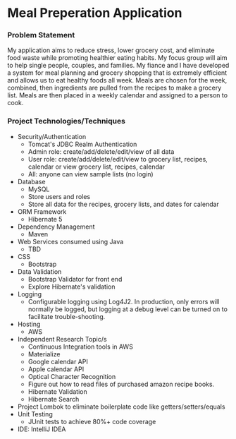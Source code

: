 # Meal Preperation Application

### Problem Statement
My application aims to reduce stress, lower grocery cost, and eliminate food waste while promoting healthier eating habits.  My focus group will aim to help single people, couples, and families.
My fiance and I have developed a system for meal planning and grocery shopping that is extremely efficient and allows us to eat healthy foods all week.
Meals are chosen for the week, combined, then ingredients are pulled from the recipes to make a grocery list.
Meals are then placed in a weekly calendar and assigned to a person to cook.

### Project Technologies/Techniques
* Security/Authentication
  * Tomcat's JDBC Realm Authentication
  * Admin role: create/add/delete/edit/view of all data
  * User role: create/add/delete/edit/view to grocery list, recipes, calendar or view grocery list, recipes, calendar
  * All: anyone can view sample lists (no login)  
* Database
  * MySQL
  * Store users and roles
  * Store all data for the recipes, grocery lists, and dates for calendar
* ORM Framework
  * Hibernate 5
* Dependency Management
  * Maven
* Web Services consumed using Java
  * TBD
* CSS 
  * Bootstrap
* Data Validation
  * Bootstrap Validator for front end
  * Explore Hibernate's validation
* Logging
  * Configurable logging using Log4J2. In production, only errors will normally be logged, but logging at a debug level can be turned on to facilitate trouble-shooting. 
* Hosting
  * AWS
* Independent Research Topic/s
  * Continuous Integration tools in AWS
  * Materialize
  * Google calendar API
  * Apple calendar API
  * Optical Character Recognition
  * Figure out how to read files of purchased amazon recipe books.
  * Hibernate Validation
  * Hibernate Search
* Project Lombok to eliminate boilerplate code like getters/setters/equals
* Unit Testing
  * JUnit tests to achieve 80%+ code coverage 
* IDE: IntelliJ IDEA